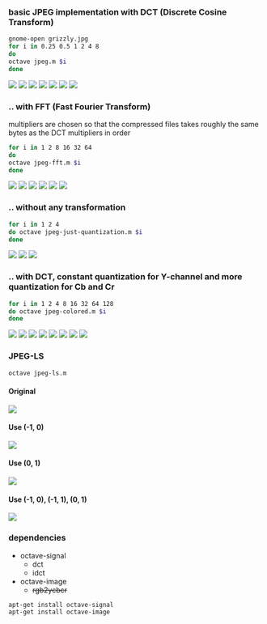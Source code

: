 ### basic JPEG implementation with DCT (Discrete Cosine Transform)
```sh
gnome-open grizzly.jpg
for i in 0.25 0.5 1 2 4 8
do
octave jpeg.m $i
done
```
![](grizzly.jpg)
![](grizzly_jpeg_0.25.jpg)
![](grizzly_jpeg_0.50.jpg)
![](grizzly_jpeg_1.00.jpg)
![](grizzly_jpeg_2.00.jpg)
![](grizzly_jpeg_4.00.jpg)
![](grizzly_jpeg_8.00.jpg)

### .. with FFT (Fast Fourier Transform)
multipliers are chosen so that the compressed files takes roughly the same bytes as the DCT multipliers in order
```sh
for i in 1 2 8 16 32 64
do
octave jpeg-fft.m $i
done
```
![](grizzly_jpeg_fft_1.00.jpg)
![](grizzly_jpeg_fft_2.00.jpg)
![](grizzly_jpeg_fft_8.00.jpg)
![](grizzly_jpeg_fft_16.00.jpg)
![](grizzly_jpeg_fft_32.00.jpg)
![](grizzly_jpeg_fft_64.00.jpg)

### .. without any transformation
```sh
for i in 1 2 4
do octave jpeg-just-quantization.m $i
done
```
![](grizzly_jpeg_just_quantization_1.00.jpg)
![](grizzly_jpeg_just_quantization_2.00.jpg)
![](grizzly_jpeg_just_quantization_4.00.jpg)

### .. with DCT, constant quantization for Y-channel and more quantization for Cb and Cr
```sh
for i in 1 2 4 8 16 32 64 128
do octave jpeg-colored.m $i
done
```
![](grizzly_jpeg_color_1.00.jpg)
![](grizzly_jpeg_color_2.00.jpg)
![](grizzly_jpeg_color_4.00.jpg)
![](grizzly_jpeg_color_8.00.jpg)
![](grizzly_jpeg_color_16.00.jpg)
![](grizzly_jpeg_color_32.00.jpg)
![](grizzly_jpeg_color_64.00.jpg)
![](grizzly_jpeg_color_128.00.jpg)

### JPEG-LS
```sh
octave jpeg-ls.m
```
#### Original
![](J0.png)

#### Use (-1, 0)
![](J1.png)

#### Use (0, 1)
![](J2.png)

#### Use (-1, 0), (-1, 1), (0, 1)
![](J3.png)

### dependencies
* octave-signal
  * dct
  * idct
* octave-image
  * ~~rgb2ycbcr~~
```sh
apt-get install octave-signal
apt-get install octave-image
```
